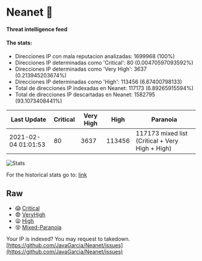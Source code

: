 # Neanet :hocho:
#### Threat intelligence feed
#### The stats:

- Direcciones IP con mala reputacion analizadas: 1699968 (100%)
- Direcciones IP determinadas como 'Critical':  80 (0.00470597093592%)
- Direcciones IP determinadas como 'Very High':  3637 (0.213945203674%)
- Direcciones IP determinadas como 'High':  113456 (6.67400798133)
- Total de direcciones IP indexadas en Neanet:  117173 (6.89265915594%)
- Total de direcciones IP descartadas en Neanet:  1582795 (93.1073408441%)

| Last Update | Critical | Very High | High | Paranoia |
| --- | --- | --- | --- | --- |
| 2021-02-04 01:01:53 | 80 | 3637 | 113456 | 117173 mixed list (Critical + Very High + High)|

![Stats](https://docs.google.com/spreadsheets/d/e/2PACX-1vSnaNMIXVabIpDJjufMlzH7poXnshF3mgd8Is1g9ytUEzVsP5my4Trn8f-xkoLLQ38xpL3HtmUexLo6/pubchart?oid=501124687&format=image)

For the historical stats go to: [link](/stats.csv)
## Raw
- :scream: [Critical](https://raw.githubusercontent.com/JavaGarcia/Neanet/master/blacklists/neanet_critical.txt)
- :fearful: [VeryHigh](https://raw.githubusercontent.com/JavaGarcia/Neanet/master/blacklists/neanet_veryHigh.txtt)
- :frowning: [High](https://raw.githubusercontent.com/JavaGarcia/Neanet/master/blacklists/neanet_high.txt)
- :dizzy_face: [Mixed-Paranoia](https://raw.githubusercontent.com/JavaGarcia/Neanet/master/blacklists/neanet_all.txt)


Your IP is indexed? You may request to takedown. [https://github.com/JavaGarcia/Neanet/issues](https://github.com/JavaGarcia/Neanet/issues)







































































































































































































































































































































































































































































































































































































































































































































































































































































































































































































































































































































































































































































































































































































































































































































































































































































































































































































































































































































































































































































































































































































































































































































































































































































































































































































































































































































































































































































































































































































































































































































































































































































































































































































































































































































































































































































































































































































































































































































































































































































































